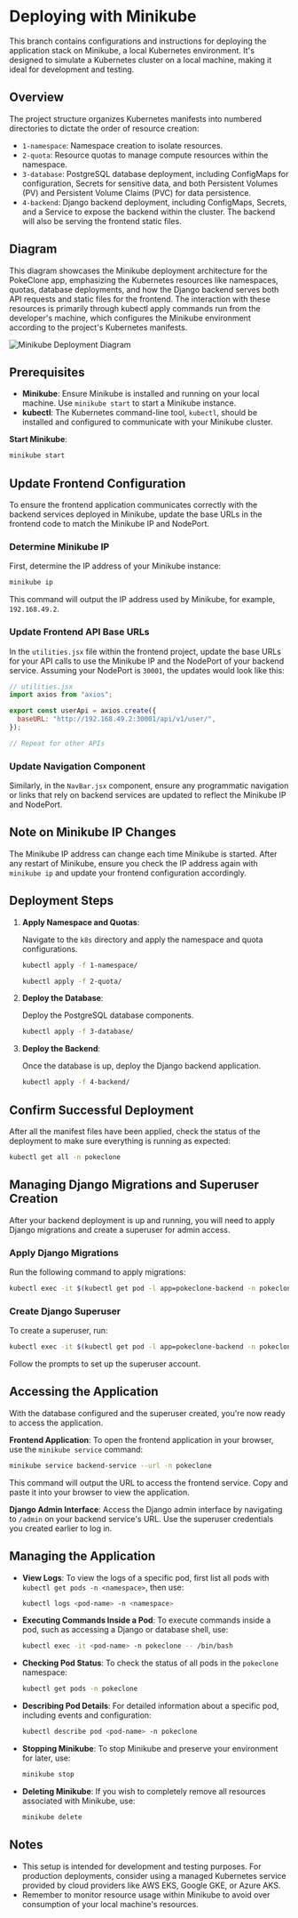 # Deploying with Minikube

This branch contains configurations and instructions for deploying the application stack on Minikube, a local Kubernetes environment. It's designed to simulate a Kubernetes cluster on a local machine, making it ideal for development and testing.

## Overview

The project structure organizes Kubernetes manifests into numbered directories to dictate the order of resource creation:

- `1-namespace`: Namespace creation to isolate resources.
- `2-quota`: Resource quotas to manage compute resources within the namespace.
- `3-database`: PostgreSQL database deployment, including ConfigMaps for configuration, Secrets for sensitive data, and both Persistent Volumes (PV) and Persistent Volume Claims (PVC) for data persistence.
- `4-backend`: Django backend deployment, including ConfigMaps, Secrets, and a Service to expose the backend within the cluster. The backend will also be serving the frontend static files.

## Diagram

This diagram showcases the Minikube deployment architecture for the PokeClone app, emphasizing the Kubernetes resources like namespaces, quotas, database deployments, and how the Django backend serves both API requests and static files for the frontend. The interaction with these resources is primarily through kubectl apply commands run from the developer's machine, which configures the Minikube environment according to the project's Kubernetes manifests.

![Minikube Deployment Diagram](/images/minikube.png)

## Prerequisites

- **Minikube**: Ensure Minikube is installed and running on your local machine. Use `minikube start` to start a Minikube instance.
- **kubectl**: The Kubernetes command-line tool, `kubectl`, should be installed and configured to communicate with your Minikube cluster.

**Start Minikube**:

```bash
minikube start
```

## Update Frontend Configuration

To ensure the frontend application communicates correctly with the backend services deployed in Minikube, update the base URLs in the frontend code to match the Minikube IP and NodePort.

### Determine Minikube IP

First, determine the IP address of your Minikube instance:

```bash
minikube ip
```

This command will output the IP address used by Minikube, for example, `192.168.49.2`.

### Update Frontend API Base URLs

In the `utilities.jsx` file within the frontend project, update the base URLs for your API calls to use the Minikube IP and the NodePort of your backend service. Assuming your NodePort is `30001`, the updates would look like this:

```javascript
// utilities.jsx
import axios from "axios";

export const userApi = axios.create({
  baseURL: "http://192.168.49.2:30001/api/v1/user/",
});

// Repeat for other APIs
```

### Update Navigation Component

Similarly, in the `NavBar.jsx` component, ensure any programmatic navigation or links that rely on backend services are updated to reflect the Minikube IP and NodePort.

## Note on Minikube IP Changes

The Minikube IP address can change each time Minikube is started. After any restart of Minikube, ensure you check the IP address again with `minikube ip` and update your frontend configuration accordingly.

## Deployment Steps

1. **Apply Namespace and Quotas**:

   Navigate to the `k8s` directory and apply the namespace and quota configurations.

   ```bash
   kubectl apply -f 1-namespace/
   ```

   ```bash
   kubectl apply -f 2-quota/
   ```

2. **Deploy the Database**:

   Deploy the PostgreSQL database components.

   ```bash
   kubectl apply -f 3-database/
   ```

3. **Deploy the Backend**:

   Once the database is up, deploy the Django backend application.

   ```bash
   kubectl apply -f 4-backend/
   ```

## Confirm Successful Deployment

After all the manifest files have been applied, check the status of the deployment to make sure everything is running as expected:

```bash
kubectl get all -n pokeclone
```

## Managing Django Migrations and Superuser Creation

After your backend deployment is up and running, you will need to apply Django migrations and create a superuser for admin access.

### Apply Django Migrations

Run the following command to apply migrations:

```bash
kubectl exec -it $(kubectl get pod -l app=pokeclone-backend -n pokeclone -o jsonpath="{.items[0].metadata.name}") -n pokeclone -- python manage.py migrate
```

### Create Django Superuser

To create a superuser, run:

```bash
kubectl exec -it $(kubectl get pod -l app=pokeclone-backend -n pokeclone -o jsonpath="{.items[0].metadata.name}") -n pokeclone -- python manage.py createsuperuser
```

Follow the prompts to set up the superuser account.

## Accessing the Application

With the database configured and the superuser created, you're now ready to access the application.

**Frontend Application**:
To open the frontend application in your browser, use the `minikube service` command:

```bash
minikube service backend-service --url -n pokeclone
```

This command will output the URL to access the frontend service. Copy and paste it into your browser to view the application.

**Django Admin Interface**:
Access the Django admin interface by navigating to `/admin` on your backend service's URL. Use the superuser credentials you created earlier to log in.

## Managing the Application

- **View Logs**:
  To view the logs of a specific pod, first list all pods with `kubectl get pods -n <namespace>`, then use:

    ```bash
    kubectl logs <pod-name> -n <namespace>
    ```

- **Executing Commands Inside a Pod**: To execute commands inside a pod, such as accessing a Django or database shell, use:

    ```bash
    kubectl exec -it <pod-name> -n pokeclone -- /bin/bash
    ```

- **Checking Pod Status**: To check the status of all pods in the `pokeclone` namespace:

    ```bash
    kubectl get pods -n pokeclone
    ```

- **Describing Pod Details**: For detailed information about a specific pod, including events and configuration:

    ```bash
    kubectl describe pod <pod-name> -n pokeclone
    ```

- **Stopping Minikube**:
  To stop Minikube and preserve your environment for later, use:

    ```bash
    minikube stop
    ```

- **Deleting Minikube**:
  If you wish to completely remove all resources associated with Minikube, use:

    ```bash
    minikube delete
    ```

## Notes

- This setup is intended for development and testing purposes. For production deployments, consider using a managed Kubernetes service provided by cloud providers like AWS EKS, Google GKE, or Azure AKS.
- Remember to monitor resource usage within Minikube to avoid over consumption of your local machine's resources.
